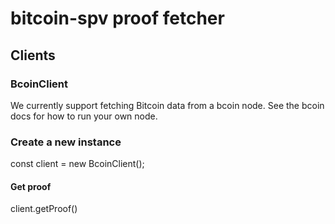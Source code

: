 # bitcoin-spv proof fetcher

## Clients

### BcoinClient
We currently support fetching Bitcoin data from a bcoin node. See the bcoin docs for how to run your own node.

### Create a new instance

const client = new BcoinClient();

#### Get proof
client.getProof()

